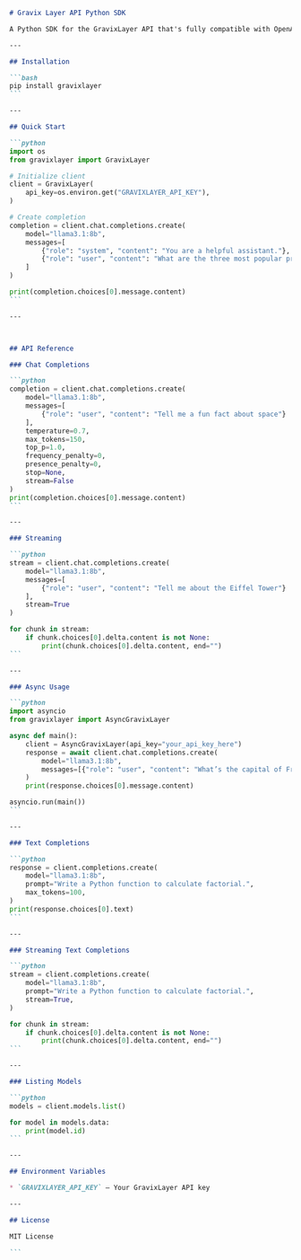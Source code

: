 

````markdown
# Gravix Layer API Python SDK

A Python SDK for the GravixLayer API that's fully compatible with OpenAI's interface.

---

## Installation

```bash
pip install gravixlayer
```

---

## Quick Start

```python
import os
from gravixlayer import GravixLayer

# Initialize client
client = GravixLayer(
    api_key=os.environ.get("GRAVIXLAYER_API_KEY"),
)

# Create completion
completion = client.chat.completions.create(
    model="llama3.1:8b",
    messages=[
        {"role": "system", "content": "You are a helpful assistant."},
        {"role": "user", "content": "What are the three most popular programming languages?"}
    ]
)

print(completion.choices[0].message.content)
```

---



## API Reference

### Chat Completions

```python
completion = client.chat.completions.create(
    model="llama3.1:8b",
    messages=[
        {"role": "user", "content": "Tell me a fun fact about space"}
    ],
    temperature=0.7,
    max_tokens=150,
    top_p=1.0,
    frequency_penalty=0,
    presence_penalty=0,
    stop=None,
    stream=False
)
print(completion.choices[0].message.content)
```

---

### Streaming

```python
stream = client.chat.completions.create(
    model="llama3.1:8b",
    messages=[
        {"role": "user", "content": "Tell me about the Eiffel Tower"}
    ],
    stream=True
)

for chunk in stream:
    if chunk.choices[0].delta.content is not None:
        print(chunk.choices[0].delta.content, end="")
```

---

### Async Usage

```python
import asyncio
from gravixlayer import AsyncGravixLayer

async def main():
    client = AsyncGravixLayer(api_key="your_api_key_here")
    response = await client.chat.completions.create(
        model="llama3.1:8b",
        messages=[{"role": "user", "content": "What’s the capital of France?"}]
    )
    print(response.choices[0].message.content)

asyncio.run(main())
```

---

### Text Completions

```python
response = client.completions.create(
    model="llama3.1:8b",
    prompt="Write a Python function to calculate factorial.",
    max_tokens=100,
)
print(response.choices[0].text)
```

---

### Streaming Text Completions

```python
stream = client.completions.create(
    model="llama3.1:8b",
    prompt="Write a Python function to calculate factorial.",
    stream=True,
)

for chunk in stream:
    if chunk.choices[0].delta.content is not None:
        print(chunk.choices[0].delta.content, end="")
```

---

### Listing Models

```python
models = client.models.list()

for model in models.data:
    print(model.id)
```

---

## Environment Variables

* `GRAVIXLAYER_API_KEY` – Your GravixLayer API key

---

## License

MIT License

```
